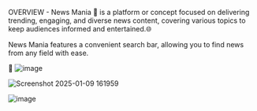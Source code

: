OVERVIEW -
News Mania 📰 is a platform or concept focused on delivering trending, engaging, and diverse news content, covering various topics to keep audiences informed and entertained.🌐

News Mania features a convenient search bar, allowing you to find news from any field with ease.

📌
![image](https://github.com/user-attachments/assets/c5876ab2-8c1d-4074-b941-3ba0e26eb165)

![Screenshot 2025-01-09 161959](https://github.com/user-attachments/assets/c059f647-56cf-4a01-8540-d5a4fb71f150)

![image](https://github.com/user-attachments/assets/82c974eb-513f-4291-9dd9-e779c28e457a)




